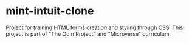 # mint-intuit-clone
Project for training HTML forms creation and styling through CSS. This project is part of "The Odin Project" and "Microverse" curriculum.
